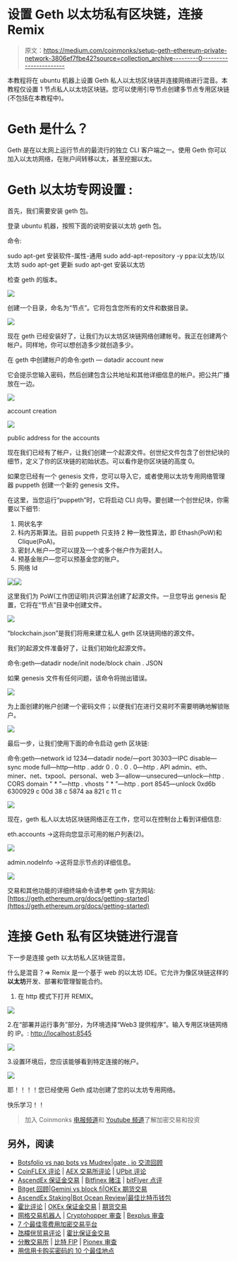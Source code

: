 # 设置 Geth 以太坊私有区块链，连接 Remix

> 原文：<https://medium.com/coinmonks/setup-geth-ethereum-private-network-3806ef7fbe42?source=collection_archive---------0----------------------->

本教程将在 ubuntu 机器上设置 Geth 私人以太坊区块链并连接网络进行混音。本教程仅设置 1 节点私人以太坊区块链。您可以使用引导节点创建多节点专用区块链(不包括在本教程中)。

# **Geth 是什么？**

Geth 是在以太网上运行节点的最流行的独立 CLI 客户端之一。使用 Geth 你可以加入以太坊网络，在账户间转移以太，甚至挖掘以太。

# Geth 以太坊专网设置 **:**

首先，我们需要安装 geth 包。

登录 ubuntu 机器，按照下面的说明安装以太坊 geth 包。

命令:

sudo apt-get 安装软件-属性-通用
sudo add-apt-repository -y ppa:以太坊/以太坊
sudo apt-get 更新
sudo apt-get 安装以太坊

检查 geth 的版本。

![](img/435533489923c93e289bf2ab298e2ccd.png)

创建一个目录，命名为“节点”。它将包含您所有的文件和数据目录。

![](img/1e0e1b58f87d55d333b2c9812118eb02.png)

现在 geth 已经安装好了，让我们为以太坊区块链网络创建帐号。我正在创建两个帐户。同样地，你可以想创造多少就创造多少。

在 geth 中创建帐户的命令:geth — datadir <directory>account new</directory>

它会提示您输入密码，然后创建包含公共地址和其他详细信息的帐户。把公共广播放在一边。

![](img/5aefad7c9f547048b308b7c3a46677d4.png)

account creation

![](img/839cdccd6d76cadd1d91757f7a006cda.png)

public address for the accounts

现在我们已经有了帐户，让我们创建一个起源文件。创世纪文件包含了创世纪块的细节，定义了你的区块链的初始状态。可以看作是你区块链的高度 0。

如果您已经有一个 genesis 文件，您可以导入它，或者使用以太坊专用网络管理器 puppeth 创建一个新的 genesis 文件。

在这里，当您运行“puppeth”时，它将启动 CLI 向导。要创建一个创世纪块，你需要以下细节:

1.  网状名字
2.  科内苏斯算法。目前 puppeth 只支持 2 种一致性算法，即 Ethash(PoW)和 Clique(PoA)。
3.  密封人帐户—您可以提及一个或多个帐户作为密封人。
4.  预基金账户—您可以预基金您的账户。
5.  网络 Id

![](img/506028eb9f92f80b5b2d2a51df6910f4.png)![](img/68fd3356e2f0478e5f57ff87d8da2bd9.png)

这里我们为 PoW(工作团证明)共识算法创建了起源文件。一旦您导出 genesis 配置，它将在“节点”目录中创建文件。

![](img/8c4fc1df83624d8459f038f7095d3330.png)

“blockchain.json”是我们将用来建立私人 geth 区块链网络的源文件。

我们的起源文件准备好了，让我们初始化起源文件。

命令:geth—datadir node/init node/block chain . JSON

如果 genesis 文件有任何问题，该命令将抛出错误。

![](img/9756164358efd2af320b939a2e4c8200.png)

为上面创建的帐户创建一个密码文件；以便我们在进行交易时不需要明确地解锁账户。

![](img/407e4322763acdb635c4f81126c9f34a.png)

最后一步，让我们使用下面的命令启动 geth 区块链:

命令:geth—network id 1234—datadir node/—port 30303—IPC disable—sync mode full—http—http . addr 0 . 0 . 0 . 0—http . API admin、eth、miner、net、txpool、personal、web 3—allow—unsecured—unlock—http . CORS domain " * "—http . vhosts " * "—http . port 8545—unlock 0xd6b 6300929 c 00d 38 c 5874 aa 821 c 11 c

![](img/d90dd46c2ced6b272c5e05bb9ac6bcf5.png)

现在，geth 私人以太坊区块链网络正在工作，您可以在控制台上看到详细信息:

eth.accounts →这将向您显示可用的帐户列表(2)。

![](img/4cd331cbfe19f7f8591e4b7499dabd96.png)

admin.nodeInfo →这将显示节点的详细信息。

![](img/f216fec2b8ab75a824cf9b3cecc0545d.png)

交易和其他功能的详细终端命令请参考 geth 官方网站:[https://geth.ethereum.org/docs/getting-started](https://geth.ethereum.org/docs/getting-started)

# **连接 Geth 私有区块链进行混音**

下一步是连接 geth 以太坊私人区块链混音。

什么是混音？=> Remix 是一个基于 web 的以太坊 IDE。它允许为像区块链这样的**以太坊**开发、部署和管理智能合约。

1.  在 http 模式下打开 REMIX。

![](img/f4d072fc2b19967459d5f75ba5c59230.png)

2.在“部署并运行事务”部分，为环境选择“Web3 提供程序”。输入专用区块链网络的 IP。: [http://localhost:8545](http://localhost:8545)

![](img/0e0e81344609b49509ff61cb65550a14.png)

3.设置环境后，您应该能够看到特定连接的帐户。

![](img/cd1440fc4d8ed96ea81fba8df05aff1f.png)

耶！！！！您已经使用 Geth 成功创建了您的以太坊专用网络。

快乐学习！！

> 加入 Coinmonks [电报频道](https://t.me/coincodecap)和 [Youtube 频道](https://www.youtube.com/c/coinmonks/videos)了解加密交易和投资

## 另外，阅读

*   [Botsfolio vs nap bots vs Mudrex](/coinmonks/botsfolio-vs-napbots-vs-mudrex-c81344970c02)|[gate . io 交流回顾](/coinmonks/gate-io-exchange-review-61bf87b7078f)
*   [CoinFLEX 评论](https://blog.coincodecap.com/coinflex-review) | [AEX 交易所评论](https://blog.coincodecap.com/aex-exchange-review) | [UPbit 评论](https://blog.coincodecap.com/upbit-review)
*   [AscendEx 保证金交易](https://blog.coincodecap.com/ascendex-margin-trading) | [Bitfinex 赌注](https://blog.coincodecap.com/bitfinex-staking) | [bitFlyer 点评](https://blog.coincodecap.com/bitflyer-review)
*   [Bitget 回顾](https://blog.coincodecap.com/bitget-review)|[Gemini vs block fi](https://blog.coincodecap.com/gemini-vs-blockfi)|[OKEx 期货交易](https://blog.coincodecap.com/okex-futures-trading)
*   [AscendEx Staking](https://blog.coincodecap.com/ascendex-staking)|[Bot Ocean Review](https://blog.coincodecap.com/bot-ocean-review)|[最佳比特币钱包](https://blog.coincodecap.com/bitcoin-wallets-india)
*   [霍比评论](https://blog.coincodecap.com/huobi-review) | [OKEx 保证金交易](https://blog.coincodecap.com/okex-margin-trading) | [期货交易](https://blog.coincodecap.com/futures-trading)
*   [网格交易机器人](https://blog.coincodecap.com/grid-trading) | [Cryptohopper 审查](/coinmonks/cryptohopper-review-a388ff5bae88) | [Bexplus 审查](https://blog.coincodecap.com/bexplus-review)
*   [7 个最佳零费用加密交易平台](https://blog.coincodecap.com/zero-fee-crypto-exchanges)
*   [氹欞侊贸易评论](https://blog.coincodecap.com/anny-trade-review) | [霍比保证金交易](/coinmonks/huobi-margin-trading-b3b06cdc1519)
*   [分散交易所](https://blog.coincodecap.com/what-are-decentralized-exchanges) | [比特 FIP](https://blog.coincodecap.com/bitbns-fip) | [Pionex 审查](https://blog.coincodecap.com/pionex-review-exchange-with-crypto-trading-bot)
*   [用信用卡购买密码的 10 个最佳地点](https://blog.coincodecap.com/buy-crypto-with-credit-card)